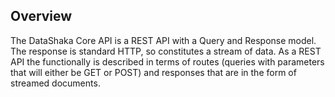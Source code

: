 ## Overview

The DataShaka Core API is a REST API with a Query and Response model. The response is standard HTTP, so constitutes a stream of data. As a REST API the functionally is described in terms of routes (queries with parameters that will either be GET or POST) and responses that are in the form of streamed documents.
